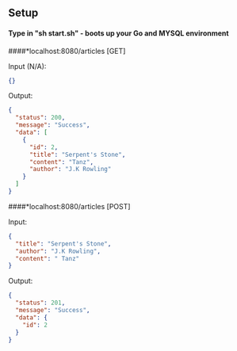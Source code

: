## Setup

#### Type in "sh start.sh" - boots up your Go and MYSQL environment

####*localhost:8080/articles [GET]

Input (N/A):
```json
{}
```

Output:
```json
{
  "status": 200,
  "message": "Success",
  "data": [
    {
      "id": 2,
      "title": "Serpent's Stone",
      "content": "Tanz",
      "author": "J.K Rowling"
    }
  ]
}
```

####*localhost:8080/articles [POST]

Input:
```json
{
  "title": "Serpent's Stone",
  "author": "J.K Rowling",
  "content": " Tanz"
}
```

Output:
```json
{
  "status": 201,
  "message": "Success",
  "data": {
    "id": 2
  }
}
```
